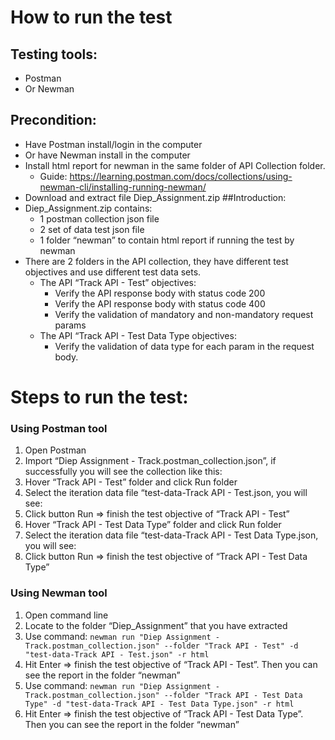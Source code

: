 # How to run the test
## Testing tools:
- Postman
- Or Newman
## Precondition:
- Have Postman install/login in the computer
- Or have Newman install in the computer
- Install html report for newman in the same folder of API Collection folder.
    - Guide: https://learning.postman.com/docs/collections/using-newman-cli/installing-running-newman/
- Download and extract file Diep_Assignment.zip
##Introduction:
- Diep_Assignment.zip contains:
    - 1 postman collection json file
    - 2 set of data test json file
    - 1 folder “newman” to contain html report if running the test by newman
- There are 2 folders in the API collection, they have different test objectives and use different test data sets.
   - The API “Track API - Test” objectives:
      - Verify the API response body with status code 200
      - Verify the API response body with status code 400
      - Verify the validation of mandatory and non-mandatory request params
   - The API “Track API - Test Data Type objectives:
      - Verify the validation of data type for each param in the request body.

# Steps to run the test:
### Using Postman tool
1. Open Postman
2. Import “Diep Assignment - Track.postman_collection.json”, if successfully you will see the collection like this:
3. Hover “Track API - Test” folder and click Run folder
4. Select the iteration data file “test-data-Track API - Test.json, you will see:
5. Click button Run => finish the test objective of  “Track API - Test”
6. Hover “Track API - Test Data Type” folder and click Run folder
7. Select the iteration data file “test-data-Track API - Test Data Type.json, you will see:
8. Click button Run => finish the test objective of  “Track API - Test Data Type”
### Using Newman tool
1. Open command line
2. Locate to the folder “Diep_Assignment” that you have extracted
3. Use command: `newman run "Diep Assignment - Track.postman_collection.json" --folder "Track API - Test" -d "test-data-Track API - Test.json" -r html`
4. Hit Enter => finish the test objective of  “Track API - Test”. Then you can see the report in the folder “newman”
5. Use command: `newman run "Diep Assignment - Track.postman_collection.json" --folder "Track API - Test Data Type" -d "test-data-Track API - Test Data Type.json" -r html` 
6. Hit Enter => finish the test objective of  “Track API - Test Data Type”. Then you can see the report in the folder “newman”







